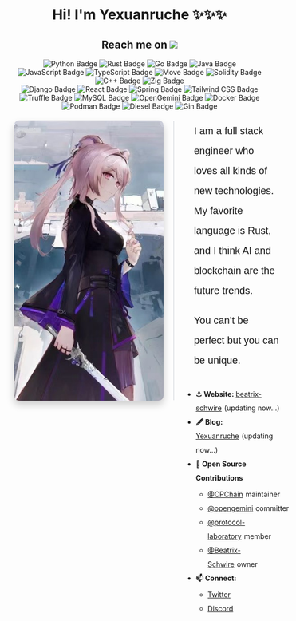 <h1 align="center">Hi! I'm Yexuanruche ✨✨✨</h1>


<h2 align="center">Reach me on <img src="https://media.giphy.com/media/mGcNjsfWAjY5AEZNw6/giphy.gif" width="50"></h2>
 
<div align="center">
  <img src="https://img.shields.io/badge/Python-3776AB?style=flat&logo=Python&logoColor=white" alt="Python Badge">
  <img src="https://img.shields.io/badge/Rust-000000?style=flat&logo=rust&logoColor=white" alt="Rust Badge">
  <img src="https://img.shields.io/badge/Go-00ADD8?style=flat&logo=go&logoColor=white" alt="Go Badge">
  <img src="https://img.shields.io/badge/Java-007396?style=flat&logo=java&logoColor=white" alt="Java Badge">
  <img src="https://img.shields.io/badge/JavaScript-F7DF1E?style=flat&logo=javascript&logoColor=black" alt="JavaScript Badge">
  <img src="https://img.shields.io/badge/TypeScript-3178C6?style=flat&logo=typescript&logoColor=white" alt="TypeScript Badge">
  <img src="https://img.shields.io/badge/Move-4CAF50?style=flat&logo=move&logoColor=white" alt="Move Badge">
  <img src="https://img.shields.io/badge/Solidity-363636?style=flat&logo=solidity&logoColor=white" alt="Solidity Badge">
  <img src="https://img.shields.io/badge/C++-00599C?style=flat&logo=c%2B%2B&logoColor=white" alt="C++ Badge">
  <img src="https://img.shields.io/badge/Zig-F7A41D?style=flat&logo=zig&logoColor=white" alt="Zig Badge">
</div>

<div align="center">
  <img src="https://img.shields.io/badge/Django-092E20?style=flat&logo=django&logoColor=white" alt="Django Badge">
  <img src="https://img.shields.io/badge/React-61DAFB?style=flat&logo=react&logoColor=black" alt="React Badge">
  <img src="https://img.shields.io/badge/Spring-6DB33F?style=flat&logo=spring&logoColor=white" alt="Spring Badge">
  <img src="https://img.shields.io/badge/Tailwind_CSS-38B2AC?style=flat&logo=tailwind-css&logoColor=white" alt="Tailwind CSS Badge">
  <img src="https://img.shields.io/badge/Truffle-5E473B?style=flat&logo=truffle&logoColor=white" alt="Truffle Badge">
  <img src="https://img.shields.io/badge/MySQL-4479A1?style=flat&logo=mysql&logoColor=white" alt="MySQL Badge">
  <img src="https://img.shields.io/badge/OpenGemini-00A6D6?style=flat&logo=opengemini&logoColor=white" alt="OpenGemini Badge">
  <img src="https://img.shields.io/badge/Docker-2496ED?style=flat&logo=docker&logoColor=white" alt="Docker Badge">
  <img src="https://img.shields.io/badge/Podman-892CA0?style=flat&logo=podman&logoColor=white" alt="Podman Badge">
  <img src="https://img.shields.io/badge/Diesel-FFB300?style=flat&logo=diesel&logoColor=white" alt="Diesel Badge">
  <img src="https://img.shields.io/badge/Gin-00ADD8?style=flat&logo=gin&logoColor=white" alt="Gin Badge">
</div>

<div style="display: flex; align-items: center; margin-top:20px; line-height:2;">
  <img src="./images/Lin.jpg" alt="Lin" style="width: 300px; margin-right: 20px; border-radius: 10px; box-shadow: 0 8px 16px rgba(0, 0, 0, 0.2);">
  <div style="border-left: 1px solid #d1d5da; height: 560px; margin-right: 20px;"></div>
  <div style="display: flex; flex-direction: column; align-items: flex-start; height: 560px;">
      <div style="margin-bottom:20px; padding-left:20px; padding-right:20px; font-family: 'Comic Sans MS', sans-serif; font-size: 20px;">I am a full stack engineer who loves all kinds of new technologies. My favorite language is Rust, and I think AI and blockchain are the future trends.</div>
      <div style="margin-bottom:20px; padding-left:20px; padding-right:20px; font-family: 'Comic Sans MS', sans-serif; font-size: 20px;">You can’t be perfect but you can be unique.</div>
      <ul>
        <li><strong>⚓ Website: </strong><a href="http://www.beatrix-schwire.com" target="_blank" style="margin-right: 5px;">beatrix-schwire</a><span>(updating now...)</span></li>
        <li><strong>🖋️ Blog: </strong><a href="http://www.beatrix-schwire.com" target="_blank" style="margin-right: 5px;">Yexuanruche</a><span>(updating now...)</span></li>
        <li><strong>🚀 Open Source Contributions</strong>          
          <ul style="margin-top: 5px;">
            <li><a href="https://github.com/CPChain" target="_blank">@CPChain</a><span style="margin-left:5px;">maintainer</span></li>
            <li><a href="https://github.com/openGemini" target="_blank">@opengemini</a><span style="margin-left:5px;">committer</span></li>
            <li><a href="https://github.com/openGemini" target="_blank">@protocol-laboratory</a><span style="margin-left:5px;">member</span></li>
            <li><a href="https://github.com/Beatrix-Schwire" target="_blank">@Beatrix-Schwire</a><span style="margin-left:5px;">owner</span></li>
          </ul>
        </li>
        <li><strong>📫 Connect: </strong>          
          <ul style="margin-top: 5px;">
            <li><a href="https://twitter.com/your_twitter_handle" target="_blank">Twitter</a></li>
            <li><a href="https://discord.com/your_discord_invite" target="_blank">Discord</a></li>
          </ul>
        </li>
      </ul>
  </div>
</div>

<!-- ![Anurag's GitHub stats](https://github-readme-stats.vercel.app/api?username=cpcchengt&show_icons=true&bg_color=00000000)
![Top Langs](https://github-readme-stats.vercel.app/api/top-langs/?username=cpcchengt&&layout=compact) -->
